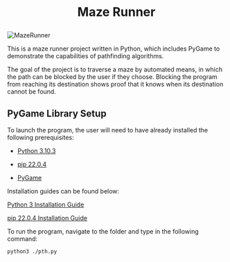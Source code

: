 # <p style="text-align: center;">Maze Runner</p>
![MazeRunner](https://drive.google.com/uc?export=view&id=11BTVU481JAsZ6Th4f4nj8wQJnqjyzPes)

This is a maze runner project written in Python, which includes PyGame to demonstrate the capabilities of pathfinding algorithms.

The goal of the project is to traverse a maze by automated means, in which the path can be blocked by the user if they choose. Blocking the program from reaching its destination shows proof that it knows when its destination cannot be found. 

## PyGame Library Setup
To launch the program, the user will need to have already installed the following prerequisites: 

* [Python 3.10.3](https://www.python.org/downloads/)

* [pip 22.0.4](https://pypi.org/project/pip/)

* [PyGame](https://www.pygame.org/wiki/GettingStarted)

Installation guides can be found below:

[Python 3 Installation Guide](https://libsdl.org/projects/SDL_image/docs/index.html)

[pip 22.0.4 Installation Guide](https://pip.pypa.io/en/stable/installation/)

To run the program, navigate to the folder and type in the following command:
```
python3 ./pth.py
``` 
